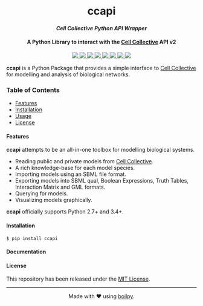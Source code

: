 <div align="center">
    <h1>
      ccapi
    </h1>
    <h4><i>Cell Collective Python API Wrapper</i></h4>
    <h4>
      A Python Library to interact with the 
      <a href="https://cellcollective.org">Cell Collective</a> API v2
    </h4>
</div>

<p align="center">
  <a href="https://travis-ci.org/achillesrasquinha/ccapi">
    <img src="https://img.shields.io/travis/achillesrasquinha/ccapi.svg?style=flat-square">
  </a>
  <a href="https://ci.appveyor.com/project/achillesrasquinha/ccapi">
    <img src="https://img.shields.io/appveyor/ci/achillesrasquinha/ccapi.svg?style=flat-square&logo=appveyor">
  </a>
  <a href="https://coveralls.io/github/achillesrasquinha/ccapi">
    <img src="https://img.shields.io/coveralls/github/achillesrasquinha/ccapi.svg?style=flat-square">
  </a>
  <a href="https://pypi.org/project/ccapi/">
    <img src="https://img.shields.io/pypi/v/ccapi.svg?style=flat-square">
  </a>
  <a href="https://hub.docker.com/r/achillesrasquinha/ccapi">
    <img src="https://img.shields.io/docker/build/achillesrasquinha/ccapi.svg?style=flat-square&logo=docker">
  </a>
  <a href="https://git.io/boilpy">
    <img src="https://img.shields.io/badge/made%20with-boilpy-red.svg?style=flat-square">
  </a>
  <a href="https://saythanks.io/to/achillesrasquinha">
    <img src="https://img.shields.io/badge/Say%20Thanks-🦉-1EAEDB.svg?style=flat-square">
  </a>
  <a href="https://paypal.me/achillesrasquinha">
    <img src="https://img.shields.io/badge/donate-💵-f44336.svg?style=flat-square">
  </a>
</p>

**ccapi** is a Python Package that provides a simple interface to 
[Cell Collective](https://cellcollective.org) for modelling and analysis of 
biological networks.

### Table of Contents
* [Features](#Features)
* [Installation](#installation)
* [Usage](#usage)
* [License](#license)

#### Features

**ccapi** attempts to be an all-in-one toolbox for modelling biological systems.

* Reading public and private models from [Cell Collective](https://cellcollective.org).
* A rich knowledge-base for each model species.
* Importing models using an SBML file format.
* Exporting models into SBML qual, Boolean Expressions, Truth Tables, Interaction Matrix and GML formats.
* Querying for models.
* Visualizing models graphically.

**ccapi** officially supports Python 2.7+ and 3.4+.

#### Installation

```shell
$ pip install ccapi
```

#### Documentation


#### License

This repository has been released under the [MIT License](LICENSE).

---

<div align="center">
  Made with ❤️ using <a href="https://git.io/boilpy">boilpy</a>.
</div>